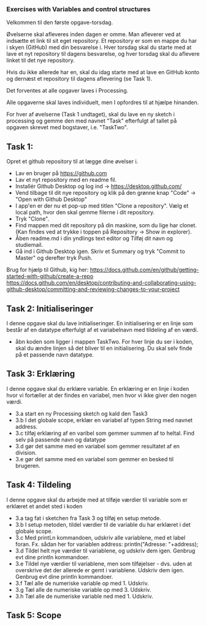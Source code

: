 ### Exercises with Variables and control structures

Velkommen til den første opgave-torsdag. 

Øvelserne skal afleveres inden dagen er omme. Man afleverer ved at indsætte et link til sit eget repository.
Et repository er som en mappe du har i skyen (GitHub) med din besvarelse i. Hver torsdag skal du starte med at lave et nyt repository til dagens besvarelse, og hver torsdag skal du aflevere linket til det nye repository.

Hvis du ikke allerede har en, skal du idag starte med at lave en GitHub konto og dernæst et repository til dagens aflevering (se Task 1). 

Det forventes at alle opgaver laves i Processing. 

Alle opgaverne skal laves individuelt, men I opfordres til at hjælpe hinanden.

For hver af øvelserne (Task 1 undtaget), skal du lave en ny sketch i processing og gemme den med navnet "Task" efterfulgt af tallet på opgaven skrevet med bogstaver, i.e. "TaskTwo".

## Task 1: 
Opret et github repository til at lægge dine øvelser i. 
- Lav en bruger på https://github.com
- Lav et nyt repository med en readme fil. 
- Installér Github Desktop og log ind -> https://desktop.github.com/  
- Vend tilbage til dit nye repository og klik på den grønne knap "Code" -> "Open with Github Desktop"
- I app'en er der nu et pop-up med titlen "Clone a repository". Vælg et local path, hvor den skal gemme filerne i dit repository. 
- Tryk "Clone". 
- Find mappen med dit repository på din maskine, som du lige har clonet. (Kan findes ved at trykke i toppen på Repository -> Show in explorer).
- Åben readme.md i din yndlings text editor og Tilføj dit navn og studiemail. 
- Gå ind i Github Desktop igen. Skriv et Summary og tryk "Commit to Master" og derefter tryk Push. 


Brug for hjælp til Github, kig her: 
https://docs.github.com/en/github/getting-started-with-github/create-a-repo 
https://docs.github.com/en/desktop/contributing-and-collaborating-using-github-desktop/committing-and-reviewing-changes-to-your-project


## Task 2: Initialiseringer
I denne opgave skal du lave initialiseringer. En initialisering er en linje som består af en datatype efterfulgt af et variabelnavn med tildeling af en værdi.
- åbn koden som ligger i mappen TaskTwo. For hver linje du ser i koden, skal du ændre linjen så det bliver til en initialisering. Du skal selv finde på et passende navn datatype.

## Task 3: Erklæring
I denne opgave skal du erklære variable. En erklæring er en linje i koden hvor vi fortæller at der findes en variabel, men hvor vi ikke giver den nogen værdi.
 - 3.a start en ny Processing sketch og kald den Task3
 - 3.b I det globale scope, erklær en variabel af typen String med navnet address.
 - 3.c tilføj erklæring af en varibel som gemmer summen af to heltal. Find selv på passende navn og datatype
 - 3.d gør det samme med en variabel som gemmer resultatet af en division.
 - 3.e gør det samme med en variabel som gemmer en besked til brugeren.

## Task 4: Tildeling
I denne opgave skal du arbejde med at tilføje værdier til variable som er erklæret et andet sted i koden
 - 3.a tag fat i sketchen fra Task 3 og tilføj en setup metode.
 - 3.b I setup metoden, tildel værdier til de variable du har erklæret i det globale scope.
 - 3.c Med printLn kommandoen, udskriv alle variablene, med et label foran. Fx. sådan her for variablen address: println("Adresse: "+address);
 - 3.d Tildel helt nye værdier til variablene, og udskriv dem igen. Genbrug evt dine println kommandoer.
 - 3.e Tildel nye værdier til variablene, men som tilføjelser - dvs. uden at overskrive det der allerede er gemt i variablene. Udskriv dem igen. Genbrug evt dine println kommandoer.
 - 3.f Tæl alle de numeriske variable op med 1. Udskriv.
 - 3.g Tæl alle de numeriske variable op med 3. Udskriv.
 - 3.h Tæl alle de numeriske variable ned med 1. Udskriv.

## Task 5: Scope







